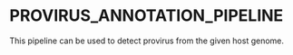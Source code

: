 # PROVIRUS_ANNOTATION_PIPELINE

This pipeline can be used to detect provirus from the given host genome.
